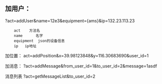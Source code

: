 加用户：
---
?act=addUser&name=12e3&equipment={ams}&ip=132.23.113.23
```
    act    方法名
    name      名字
    equipment  json的设备信息
    ip   ip地址
```
加位置：
act=addPosition&x=39.98123848&y=116.30683690&user_id=1

加消息：
?act=addMessage&from_user_id=1&to_user_id=2&message=1asdf

消息列表
?act=getMessageList&to_user_id=2